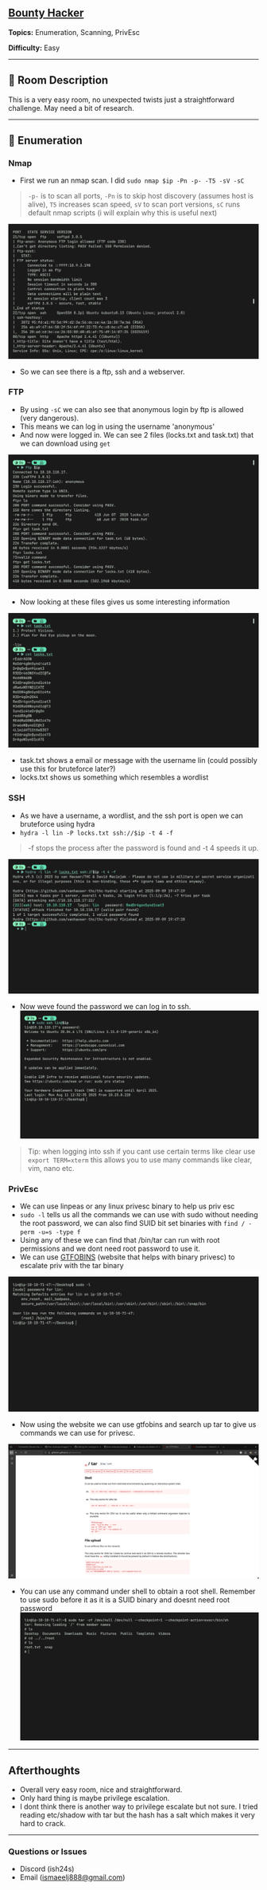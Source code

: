 ## [Bounty Hacker](https://tryhackme.com/room/cowboyhacker)
**Topics:** Enumeration, Scanning, PrivEsc

**Difficulty:** Easy


---
## 📝 Room Description
This is a very easy room, no unexpected twists just a straightforward challenge. May need a bit of research.

---
## 🔎 Enumeration
### Nmap
- First we run an nmap scan. I did `sudo nmap $ip -Pn -p- -T5 -sV -sC`
> `-p-` is to scan all ports, `-Pn` is to skip host discovery (assumes host is alive), `T5` increases scan speed, `sV` to scan port versions, `sC` runs default nmap scripts (i will explain why this is useful next)

![nmap](/images/BountyHacker/BHnmap.png)

- So we can see there is a ftp, ssh and a webserver.

### FTP
- By using `-sC` we can also see that anonymous login by ftp is allowed (very dangerous).
- This means we can log in using the username 'anonymous'
- And now were logged in. We can see 2 files (locks.txt and task.txt) that we can download using `get`

![ftp](/images/BountyHacker/ftpget.png)

- Now looking at these files gives us some interesting information

![file](/images/BountyHacker/filecat.png)

- task.txt shows a email or message with the username lin (could possibly use this for bruteforce later?)
- locks.txt shows us something which resembles a wordlist

### SSH
- As we have a username, a wordlist, and the ssh port is open we can bruteforce using hydra
- `hydra -l lin -P locks.txt ssh://$ip -t 4 -f`
> -f stops the process after the password is found and -t 4 speeds it up.

![hydra](/images/BountyHacker/hydra.png)

- Now weve found the password we can log in to ssh.
 ![ssh](/images/BountyHacker/sshlogin.png)

> Tip: when logging into ssh if you cant use certain terms like clear use `export TERM=xterm` this allows you to use many commands like clear, vim, nano etc.

### PrivEsc
- We can use linpeas or any linux privesc binary to help us priv esc
- `sudo -l` tells us all the commands we can use with sudo without needing the root password, we can also find SUID bit set binaries with `find / -perm -u=s -type f`
- Using any of these we can find that /bin/tar can run with root permissions and we dont need root password to use it.
- We can use [GTFOBINS](https://gtfobins.github.io/#p) (website that helps with binary privesc) to escalate priv with the tar binary

![gtfo](/images/BountyHacker/privesc.png)

- Now using the website we can use gtfobins and search up tar to give us commands we can use for privesc.

![privesc](/images/BountyHacker/tar.png)

- You can use any command under shell to obtain a root shell. Remember to use sudo before it as it is a SUID binary and doesnt need root password
 ![root](/images/BountyHacker/roottxt1.png)

---

## Afterthoughts
- Overall very easy room, nice and straightforward.
- Only hard thing is maybe privilege escalation.
- I dont think there is another way to privilege escalate but not sure. I tried reading etc/shadow with tar but the hash has a salt which makes it very hard to crack.

---

### Questions or Issues
- Discord (ish24s)
- Email (ismaeelj888@gmail.com)

